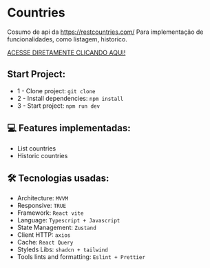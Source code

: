 # Countries

Cosumo de api da https://restcountries.com/
Para implementação de funcionalidades, como listagem, historico. 

[ACESSE DIRETAMENTE CLICANDO AQUI!](https://countriesbrunogm2.netlify.app/)

## Start Project:

* 1 - Clone project: `git clone`
* 2 - Install dependencies: `npm install`
* 3 - Start project: `npm run dev`


## 💻 Features implementadas:

* List countries
* Historic countries

## 🛠 Tecnologias usadas:

* Architecture: `MVVM`
* Responsive: `TRUE`
* Framework: `React vite`
* Language: `Typescript + Javascript`
* State Management: `Zustand`
* Client HTTP: `axios`
* Cache: `React Query`
* Styleds Libs: `shadcn + tailwind`
* Tools lints and formatting: `Eslint + Prettier`
